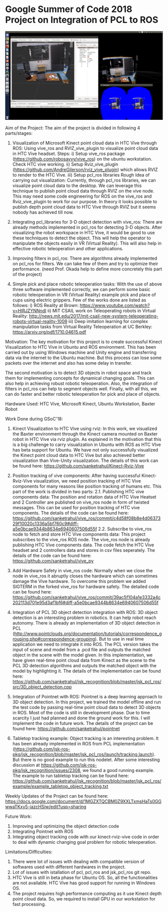 # Google Summer of Code 2018 Project on Integration of PCL to ROS

![kinect-vive visualization](https://github.com/sanketrahul/GSoC18_Sanket/blob/master/Images/better_screenshot.png) 
 
Aim of the Project: The aim of the project is divided in following 4 parts/stages:
1. Visualization of Microsoft Kinect point cloud data in HTC Vive through ROS: Using vive_ros and RVIZ_vive_plugin to visualize point cloud data in HTC Vive headset.
Steps:
i) Setup vive_ros package (https://github.com/robosavvy/vive_ros) on the ubuntu workstation. Check HTC vive working.
ii) Setup Rviz_vive_plugin (https://github.com/AndreGilerson/rviz_vive_plugin)                      which allows RVIZ to render to the HTC Vive.
iii) Setup pcl_ros libraries
Rough Idea of carrying out visualization:
Currently, through pcl_ros libraries, we can visualize point cloud data to the desktop. 
We can leverage this technique to publish point cloud data through RVIZ on the vive node. 
This may need some code engineering for ROS on the vive_ros and Rviz_vive_plugin to work for our purpose.
In theory it looks possible to publish depth point cloud data to HTC Vive through RVIZ but it seems nobody has achieved till now.
 
2. Integrating pcl_libraries for 3-D object detection with vive_ros: There are already methods implemented in pcl_ros for detecting 3-D objects. After visualizing the robot workspace in HTC Vive, it would be good to use these techniques to detect the object. This will help the operator to manipulate the objects easily in VR (Virtual Reality). This will also help in effective robotic teleoperation and other applications.

3. Improving filters in pcl_ros: There are algorithms already implemented on pcl_ros for filters. We can take few of them and try to optimize their performance. (need Prof. Okada help to define more concretely this part of the project)

4. Simple pick and place robotic teleoperation tasks: With the use of above three software implemented correctly, we can perform some basic robotic teleoperation in VR (Virtual Reality) example pick and place of cups using electric grippers. Few of the works done are listed as follows:
i) ROS Reality at Brown: https://www.youtube.com/watch?v=HlRJZYNNndI
ii) MIT CSAIL work on Teleoperating robots in Virtual Reality:  http://news.mit.edu/2017/mit-csail-new-system-teleoperating-robots-virtual-reality-1009
iii) Deep imitation learning for complex manipulation tasks from Virtual Reality Teleoperation at UC Berkley: https://arxiv.org/pdf/1710.04615.pdf

Motivation: The key motivation for this project is to create successful Kinect Visualization to HTC Vive in Ubuntu and ROS environment. This has been carried out by using Windows machine and Unity engine and transferring data via the internet to the Ubuntu machine. But this process can lose some packets over the internet and also has some delay in transfer. 

The second motivation is to detect 3D objects in robot space and track them for implementing concepts for dynamical changing goals. This can also help in achieving robust robotic teleoperation. Also, the integration of filters in pcl_ros can help to segment objects well. Finally, with all this, we can do faster and better robotic teleoperation for pick and place of objects.

Hardware Used: HTC Vive, Microsoft Kinect, Ubuntu Workstation, Baxter Robot

Work Done during GSoC'18:
1. Kinect Visualization to HTC Vive using rviz: In this work, we visualized the Baxter environment through the Kinect camera mounted on Baxter robot in HTC Vive via rviz plugin. As explained in the motivation that this is a big challenge to carry visualization in Ubuntu with ROS as HTC VIve has beta support for Ubuntu. We have not only successfully visualized the Kinect point cloud data to HTC Vive but also achieved better visualization than Vive-Unity visualization. The details of this work can be found here: https://github.com/sanketrahul/Kinect-Rviz-Vive

2. Position tracking of vive components: After having successful Kinect-Rviz-Vive visualization, we need position tracking of HTC Vive components for many reasons like position tracking of humans etc. This part of the work is divided in two parts:
 2.1. Publishing HTC vive components data: The position and rotation data of HTC Vive Heatset and 2 Controller are                published on vive_ros node in form of twisted messages. This can be used for position tracking of HTC vive components.             The details of the code can be found here: https://github.com/sanketrahul/vive_ros/commit/c4d58f08b8e4d0637329f10020c1336a5bf760c9#diff-a5e0bcae9344b8634e6940607506d55f
  2.2. Subscribe to vive_ros node to fetch and store HTC Vive components data: This project subscribes to the vive_ros ROS node. The vive_ros node is already publishing HTC Vive components data. The code fetch the HTC Vive headset and 2 controllers data and stores in csv files seperately.
  The details of the code can be found here: https://github.com/sanketrahul/vive_py
  
3. Add Hardware Safety in vive_ros code: Normally when we close the node in vive_ros it abruptly closes the hardware which can sometimes damage the Vive hardware. To overcome this problem we added SIGTERM in the forked vive_ros for hardware safety. The detailed code can be found here: https://github.com/sanketrahul/vive_ros/commit/39ac5f104a1e3332a4c202113d701e95d3af1bf6#diff-a5e0bcae9344b8634e6940607506d55f 

4. Integration of PCL 3D object detection integration with ROS: 3D object detection is an interesting problem in robotics. It can help robot reach autonomy. There is already an implementation of 3D object detection in PCL (http://www.pointclouds.org/documentation/tutorials/correspondence_grouping.php#correspondence-grouping). But to use in real time application we need to integrate it into ROS. The PCL version takes the input of scene and model from a .pcd file and outputs the matched object in the scene with the model given. In this implementation, we have given real-time point cloud data from Kinect as the scene to the PCL 3D detection algorithms and outputs the matched object with the model by highlighting it. The details of the implementation can be found here: https://github.com/sanketrahul/jsk_recognition/blob/master/jsk_pcl_ros/src/3D_object_detection.cpp 

5. Integration of Pointnet with ROS: Pointnet is a deep learning approach to 3D object detection. In this project, we trained the model offline and run the test code by passing real-time point cloud data to detect 3D objects in ROS. Most of the code is still in development phase. Due to time scarcity I just had planned and done the ground work for this. I will implement the code in future work. The details of the project can be found here: https://github.com/sanketrahul/pointnet

6. Tabletop tracking example: Object tracking is an interesting problem. It has been already implemented in ROS from PCL implementation (https://github.com/jsk-ros-pkg/jsk_recognition/blob/master/jsk_pcl_ros/launch/tracking.launch). But there is no good example to run this nodelet. After some interesting discussion at https://github.com/jsk-ros-pkg/jsk_recognition/issues/2308, we found a good running example. The example to run tabletop tracking can be found here: https://github.com/sanketrahul/jsk_recognition/blob/master/jsk_pcl_ros/example/example_tabletop_object_tracking.txt

Weekly Updates of the Project can be found here: https://docs.google.com/document/d/1MGZXTQCBM0Z9XXLTxmsHaTs0GGwwaTKxy5-jazcHSiw/edit?usp=sharing

Future Work:
1. Improving and optimizing the object detection code 
2. Integrating Pointnet with ROS
3. Integrating object tracking code with our kinect-rviz-vive code in order to deal with dynamic changing goal problem for robotic teleoperation.

Limitations/Difficulties:
1. There were lot of issues with dealing with compatible version of softwares used with different hardwares in the project.
2. Lot of issues with istallation of pcl, pcl_ros and jsk_pcl_ros git repo. 
3. HTC Vive is still in beta phase for Ubuntu OS. So, all the functionalities are not available. HTC Vive has good support for running in Windows OS.
4. The project requires high performance computing as it use Kinect depth point cloud data. So, we required to install GPU in our workstation for fast processing.

